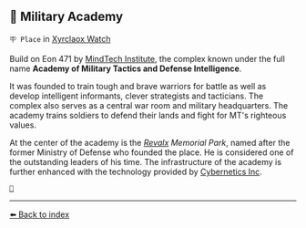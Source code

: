## 🏯 Military Academy

`🪧 Place` in [Xyrclaox Watch](../refs/xyrclaox_watch.md)

Build on Eon 471 by [MindTech Institute](../refs/mindtech_institute.md), the complex known under the full name **Academy of Military Tactics and Defense Intelligence**.

It was founded to train tough and brave warriors for battle as well as develop intelligent informants, clever strategists and tacticians. The complex also serves as a central war room and military headquarters. The academy trains soldiers to defend their lands and fight for MT's righteous values.

At the center of the academy is the _[Revalx](../refs/revalx.md) Memorial Park_, named after the former Ministry of Defense who founded the place. He is considered one of the outstanding leaders of his time. The infrastructure of the academy is further enhanced with the technology provided by [Cybernetics Inc](../refs/cybernetics_inc.md).

[`🐙`](../refs/altar_of_ctulhu.md)


----------
[⬅️ Back to index](/#be90_s)